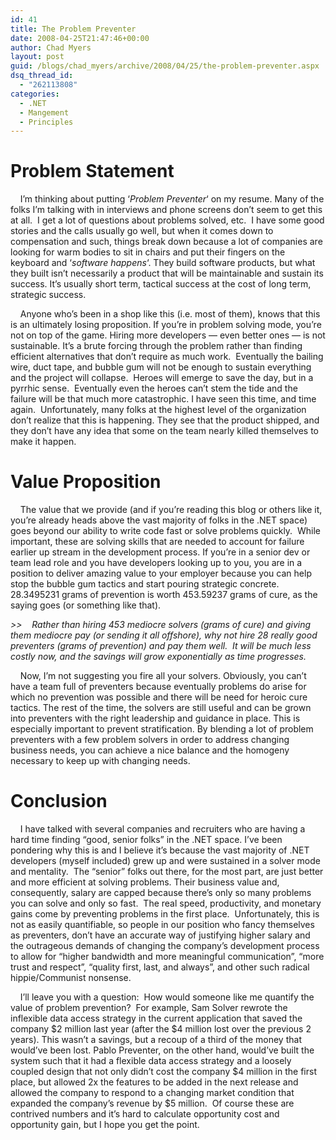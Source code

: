 ```yaml
---
id: 41
title: The Problem Preventer
date: 2008-04-25T21:47:46+00:00
author: Chad Myers
layout: post
guid: /blogs/chad_myers/archive/2008/04/25/the-problem-preventer.aspx
dsq_thread_id:
  - "262113808"
categories:
  - .NET
  - Mangement
  - Principles
---
```

# Problem Statement

&nbsp;&nbsp;&nbsp; I&#8217;m thinking about putting &#8216;_Problem Preventer_&#8216; on my resume. Many of the folks I&#8217;m talking with in interviews and phone screens don&#8217;t seem to get this at all.&nbsp; I get a lot of questions about problems solved, etc.&nbsp; I have some good stories and the calls usually go well, but when it comes down to compensation and such, things break down because a lot of companies are looking for warm bodies to sit in chairs and put their fingers on the keyboard and &#8216;_software happens_&#8216;. They build software products, but what they built isn&#8217;t necessarily a product that will be maintainable and sustain its success. It&#8217;s usually short term, tactical success at the cost of long term, strategic success.

&nbsp;&nbsp;&nbsp; Anyone who&#8217;s been in a shop like this (i.e. most of them), knows that this is an ultimately losing proposition. If you&#8217;re in problem solving mode, you&#8217;re not on top of the game. Hiring more developers &#8212; even better ones &#8212; is not sustainable. It&#8217;s a brute forcing through the problem rather than finding efficient alternatives that don&#8217;t require as much work.&nbsp; Eventually the bailing wire, duct tape, and bubble gum will not be enough to sustain everything and the project will collapse.&nbsp; Heroes will emerge to save the day, but in a pyrrhic sense.&nbsp; Eventually even the heroes can&#8217;t stem the tide and the failure will be that much more catastrophic. I have seen this time, and time again.&nbsp; Unfortunately, many folks at the highest level of the organization don&#8217;t realize that this is happening. They see that the product shipped, and they don&#8217;t have any idea that some on the team nearly killed themselves to make it happen. 

# Value Proposition

&nbsp;&nbsp;&nbsp; The value that we provide (and if you&#8217;re reading this blog or others like it, you&#8217;re already heads above the vast majority of folks in the .NET space) goes beyond our ability to write code fast or solve problems quickly.&nbsp; While important, these are solving skills that are needed to account for failure earlier up stream in the development process. If you&#8217;re in a senior dev or team lead role and you have developers looking up to you, you are in a position to deliver amazing value to your employer because you can help stop the bubble gum tactics and start pouring strategic concrete.&nbsp; 28.3495231 grams of prevention is worth 453.59237 grams of cure, as the saying goes (or something like that).

_>>&nbsp;&nbsp;&nbsp; Rather than hiring 453 mediocre solvers (grams of cure) and giving them mediocre pay (or sending it all offshore), why not hire 28 really good preventers (grams of prevention) and pay them well.&nbsp; It will be much less costly now, and the savings will grow exponentially as time progresses.&nbsp;_ 

&nbsp;&nbsp;&nbsp; Now, I&#8217;m not suggesting you fire all your solvers. Obviously, you can&#8217;t have a team full of preventers because eventually problems do arise for which no prevention was possible and there will be need for heroic cure tactics. The rest of the time, the solvers are still useful and can be grown into preventers with the right leadership and guidance in place. This is especially important to prevent stratification. By blending a lot of problem preventers with a few problem solvers in order to address changing business needs, you can achieve a nice balance and the homogeny necessary to keep up with changing needs.

# Conclusion

&nbsp;&nbsp;&nbsp; I have talked with several companies and recruiters who are having a hard time finding &#8220;good, senior folks&#8221; in the .NET space. I&#8217;ve been pondering why this is and I believe it&#8217;s because the vast majority of .NET developers (myself included) grew up and were sustained in a solver mode and mentality.&nbsp; The &#8220;senior&#8221; folks out there, for the most part, are just better and more efficient at solving problems. Their business value and, consequently, salary are capped because there&#8217;s only so many problems you can solve and only so fast.&nbsp; The real speed, productivity, and monetary gains come by preventing problems in the first place.&nbsp; Unfortunately, this is not as easily quantifiable, so people in our position who fancy themselves as preventers, don&#8217;t have an accurate way of justifying higher salary and the outrageous demands of changing the company&#8217;s development process to allow for &#8220;higher bandwidth and more meaningful communication&#8221;, &#8220;more trust and respect&#8221;, &#8220;quality first, last, and always&#8221;, and other such radical hippie/Communist nonsense.

&nbsp;&nbsp;&nbsp; I&#8217;ll leave you with a question:&nbsp; How would someone like me quantify the value of problem prevention?&nbsp; For example, Sam Solver rewrote the inflexible data access strategy in the current application that saved the company $2 million last year (after the $4 million lost over the previous 2 years). This wasn&#8217;t a savings, but a recoup of a third of the money that would&#8217;ve been lost. Pablo Preventer, on the other hand, would&#8217;ve built the system such that it had a flexible data access strategy and a loosely coupled design that not only didn&#8217;t cost the company $4 million in the first place, but allowed 2x the features to be added in the next release and allowed the company to respond to a changing market condition that expanded the company&#8217;s revenue by $5 million.&nbsp; Of course these are contrived numbers and it&#8217;s hard to calculate opportunity cost and opportunity gain, but I hope you get the point.
